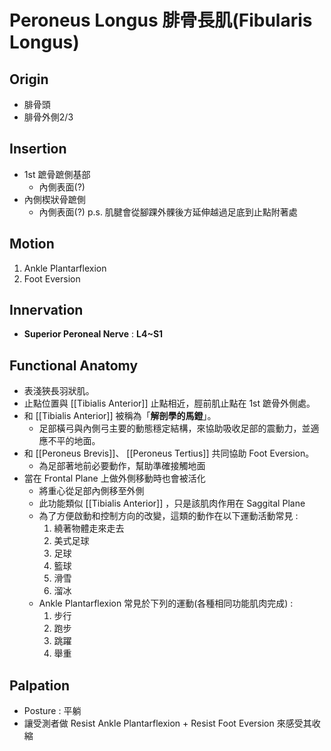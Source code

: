 # Peroneus Longus 腓骨長肌(Fibularis Longus)
## Origin
* 腓骨頭
* 腓骨外側2/3  

## Insertion
* 1st 蹠骨蹠側基部
	* 內側表面(?)
* 內側楔狀骨蹠側
	* 內側表面(?)
p.s. 肌腱會從腳踝外髁後方延伸越過足底到止點附著處  

## Motion
1. Ankle Plantarflexion
2. Foot Eversion  

## Innervation
* **Superior Peroneal Nerve** : **L4~S1**  

## Functional Anatomy
* 表淺狹長羽狀肌。
* 止點位置與 [[Tibialis Anterior]] 止點相近，脛前肌止點在 1st 蹠骨外側處。
* 和 [[Tibialis Anterior]] 被稱為「**解剖學的馬鐙**」。
	* 足部橫弓與內側弓主要的動態穩定結構，來協助吸收足部的震動力，並適應不平的地面。
* 和 [[Peroneus Brevis]]、 [[Peroneus Tertius]] 共同協助 Foot Eversion。
	* 為足部著地前必要動作，幫助準確接觸地面
* 當在 Frontal Plane 上做外側移動時也會被活化
	* 將重心從足部內側移至外側
	* 此功能類似 [[Tibialis Anterior]] ，只是該肌肉作用在 Saggital Plane
	* 為了方便啟動和控制方向的改變，這類的動作在以下運動活動常見 :
		1. 繞著物體走來走去
		2. 美式足球
		3. 足球
		4. 籃球
		5. 滑雪
		6. 溜冰
	* Ankle Plantarflexion 常見於下列的運動(各種相同功能肌肉完成) :
		1. 步行
		2. 跑步
		3. 跳躍
		4. 舉重  

## Palpation
* Posture : 平躺
* 讓受測者做 Resist Ankle Plantarflexion + Resist Foot Eversion 來感受其收縮